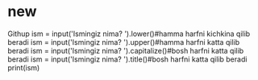 # new
Githup 
ism = input('Ismingiz nima? ').lower()#hamma harfni kichkina qilib beradi
ism = input('Ismingiz nima? ').upper()#hamma harfni katta qilib beradi
ism = input('Ismingiz nima? ').capitalize()#bosh harfni katta qilib beradi
ism = input('Ismingiz nima? ').title()#bosh harfni katta qilib beradi
print(ism)
